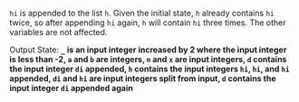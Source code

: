 `hi` is appended to the list `h`. Given the initial state, `h` already contains `hi` twice, so after appending `hi` again, `h` will contain `hi` three times. The other variables are not affected.

Output State: **`_` is an input integer increased by 2 where the input integer is less than -2, `a` and `b` are integers, `n` and `x` are input integers, `d` contains the input integer `di` appended, `h` contains the input integers `hi`, `hi`, and `hi` appended, `di` and `hi` are input integers split from input, `d` contains the input integer `di` appended again**